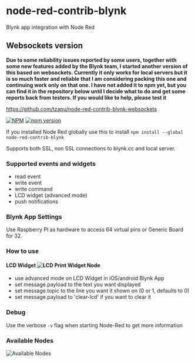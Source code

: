 # node-red-contrib-blynk
Blynk app integration with Node Red

## Websockets version
__Due to some reliability issues reported by some users, together with some new features added by the Blynk team, I started another version of this based on websockets.
Currently it only works for local servers but it is so much faster and reliable that I am considering packing this one and continuing work only on that one.
I have not added it to npm yet, but you can find it in the repository below until I decide what to do and get some reports back from testers. If you would like to help, please test it__

https://github.com/tzapu/node-red-contrib-blynk-websockets



[![NPM](https://nodei.co/npm/node-red-contrib-blynk.png?mini=true)](https://npmjs.org/package/node-red-contrib-blynk)
[![npm version](https://badge.fury.io/js/node-red-contrib-blynk.svg)](https://badge.fury.io/js/node-red-contrib-blynk)

If you installed Node Red globally use this to install
```npm install --global node-red-contrib-blynk```

Supports both SSL, non SSL connections to blynk.cc and local server.

### Supported events and widgets
- read event
- write event
- write command
- LCD widget (advanced mode)
- push notifications

### Blynk App Settings
Use Raspberry PI as hardware to access 64 virtual pins or Generic Board for 32.

### How to use

#### LCD Widget ![LCD Print Widget Node](http://i.imgur.com/IjSrqAx.png)

- use advanced mode on LCD Widget in iOS/android Blynk App
- set message.payload to the text you want displayed
- set message.topic to the line you want it shown on (0 or 1, defaults to 0)
- set message.payload to 'clear-lcd' if you want to clear it

### Debug
Use the verbose `-v` flag when starting Node-Red to get more information

### Available Nodes
![Available Nodes](http://imgur.com/tY2qwCU.png)
